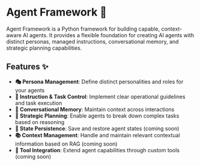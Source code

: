 # Agent Framework 🤖

Agent Framework is a Python framework for building capable, context-aware AI agents. It provides a flexible foundation for creating AI agents with distinct personas, managed instructions, conversational memory, and strategic planning capabilities.

## Features ✨

- **🎭 Persona Management**: Define distinct personalities and roles for your agents
- **📝 Instruction & Task Control**: Implement clear operational guidelines and task execution
- **🧠 Conversational Memory**: Maintain context across interactions 
- **🎯 Strategic Planning**: Enable agents to break down complex tasks based on reasoning
- **💾 State Persistence**: Save and restore agent states (coming soon)
- **📚 Context Management**: Handle and maintain relevant contextual information based on RAG (coming soon)
- **🔧 Tool Integration**: Extend agent capabilities through custom tools (coming soon)

